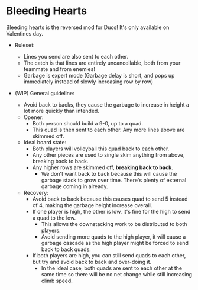 # Bleeding Hearts
Bleeding hearts is the reversed mod for Duos! It's only available on Valentines day.

- Ruleset:
    - Lines you send are also sent to each other.
    - The catch is that lines are entirely uncancellable, both from your teammate and from enemies!
    - Garbage is expert mode (Garbage delay is short, and pops up immediately instead of slowly increasing row by row)

- (WIP) General guideline:
    - Avoid back to backs, they cause the garbage to increase in height a lot more quickly than intended.
    - Opener: 
        - Both person should build a 9-0, up to a quad.
        - This quad is then sent to each other. Any more lines above are skimmed off.
    - Ideal board state:
        - Both players will volleyball this quad back to each other.
        - Any other pieces are used to single skim anything from above, breaking back to back.
        - Any higher rows are skimmed off, **breaking back to back**.
            - We don't want back to back because this will cause the garbage stack to grow over time. There's plenty of external garbage coming in already.
    - Recovery: 
        - Avoid back to back because this causes quad to send 5 instead of 4, making the garbage height increase overall.
        - If one player is high, the other is low, it's fine for the high to send a quad to the low.
            - This allows the downstacking work to be distributed to both players.
            - Avoid sending more quads to the high player, it will cause a garbage cascade as the high player might be forced to send back to back quads. 
        - If both players are high, you can still send quads to each other, but try and avoid back to back and over-doing it.
            - In the ideal case, both quads are sent to each other at the same time so there will be no net change while still increasing climb speed.
